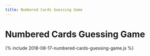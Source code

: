 ```yaml
---
title: Numbered Cards Guessing Game
---
```


# Numbered Cards Guessing Game

{% include 2018-08-17-numbered-cards-guessing-game.js %}
